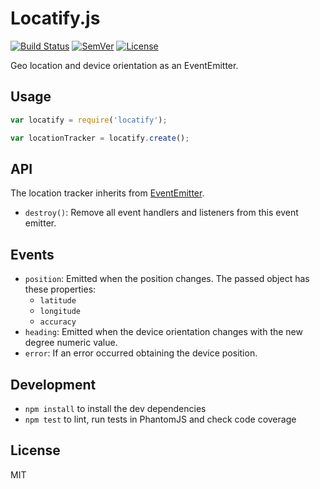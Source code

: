 # Locatify.js

[![Build Status]](https://travis-ci.org/mantoni/locatify.js)
[![SemVer]](http://semver.org)
[![License]](https://github.com/mantoni/licy.js/blob/master/LICENSE)

Geo location and device orientation as an EventEmitter.

## Usage

```js
var locatify = require('locatify');

var locationTracker = locatify.create();
```

## API

The location tracker inherits from [EventEmitter][].

- `destroy()`: Remove all event handlers and listeners from this event emitter.

## Events

- `position`: Emitted when the position changes. The passed object has these
  properties:
    - `latitude`
    - `longitude`
    - `accuracy`
- `heading`: Emitted when the device orientation changes with the new degree
  numeric value.
- `error`: If an error occurred obtaining the device position.

## Development

- `npm install` to install the dev dependencies
- `npm test` to lint, run tests in PhantomJS and check code coverage

## License

MIT

[Build Status]: http://img.shields.io/travis/mantoni/locatify.js.svg
[SemVer]: http://img.shields.io/:semver-%E2%9C%93-brightgreen.svg
[License]: http://img.shields.io/npm/l/locatify.svg
[EventEmitter]: https://nodejs.org/api/events.html

